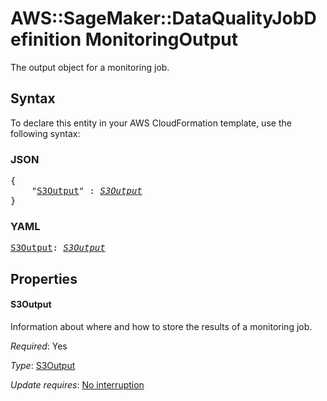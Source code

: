 # AWS::SageMaker::DataQualityJobDefinition MonitoringOutput

The output object for a monitoring job.

## Syntax

To declare this entity in your AWS CloudFormation template, use the following syntax:

### JSON

<pre>
{
    "<a href="#s3output" title="S3Output">S3Output</a>" : <i><a href="s3output.md">S3Output</a></i>
}
</pre>

### YAML

<pre>
<a href="#s3output" title="S3Output">S3Output</a>: <i><a href="s3output.md">S3Output</a></i>
</pre>

## Properties

#### S3Output

Information about where and how to store the results of a monitoring job.

_Required_: Yes

_Type_: <a href="s3output.md">S3Output</a>

_Update requires_: [No interruption](https://docs.aws.amazon.com/AWSCloudFormation/latest/UserGuide/using-cfn-updating-stacks-update-behaviors.html#update-no-interrupt)

